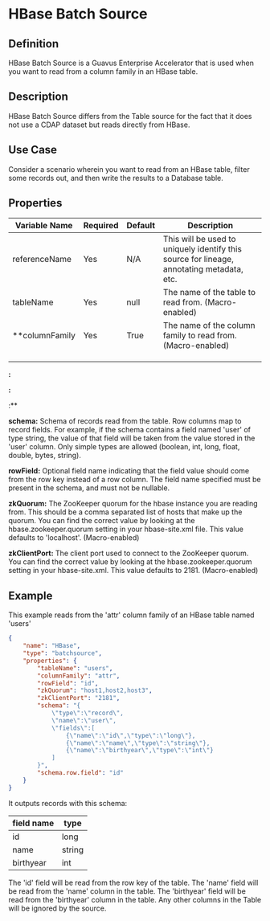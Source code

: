 # HBase Batch Source

## Definition

HBase Batch Source is a Guavus Enterprise Accelerator that is used when you want to read from a column family in an HBase table.

Description
-----------

HBase Batch Source differs from the Table source for the fact that it does not use a CDAP dataset but reads directly from HBase.

Use Case
--------

Consider a scenario wherein you want to read from an HBase table, filter some records out, and then write the results to a Database table.

Properties
----------

| Variable Name  | Required | Default | Description                                                                               |
| -------------- | -------- | ------- | ----------------------------------------------------------------------------------------- |
| referenceName  | Yes      | N/A     | This will be used to uniquely identify this source for lineage, annotating metadata, etc. |
| tableName      | Yes      | null    | The name of the table to read from. (Macro-enabled)                                       |
| **columnFamily | Yes      | True    | The name of the column family to read from. (Macro-enabled)                               |
|                |          |         |                                                                                           |
|                |          |         |                                                                                           |
|                |          |         |                                                                                           |

**:** 

**:** 

:** 

**schema:** Schema of records read from the table. Row columns map to record fields. For example, if the schema contains a field named 'user' of type string, the value of that field will be taken from the value stored in the 'user' column. Only simple types
are allowed (boolean, int, long, float, double, bytes, string).

**rowField:** Optional field name indicating that the field value should come from the row key instead of a row column. The field name specified must be present in the schema, and must not be nullable.

**zkQuorum:** The ZooKeeper quorum for the hbase instance you are reading from. This should be a comma separated list of hosts that make up the quorum. You can find the correct value by looking at the hbase.zookeeper.quorum setting in your hbase-site.xml file. This value defaults to 'localhost'. (Macro-enabled)

**zkClientPort:** The client port used to connect to the ZooKeeper quorum. You can find the correct value by looking at the hbase.zookeeper.quorum setting in your hbase-site.xml. This value defaults to 2181. (Macro-enabled)

Example
-------

This example reads from the 'attr' column family of an HBase table named 'users'

```json
{
    "name": "HBase",
    "type": "batchsource",
    "properties": {
        "tableName": "users",
        "columnFamily": "attr",
        "rowField": "id",
        "zkQuorum": "host1,host2,host3",
        "zkClientPort": "2181",
        "schema": "{
            \"type\":\"record\",
            \"name\":\"user\",
            \"fields\":[
                {\"name\":\"id\",\"type\":\"long\"},
                {\"name\":\"name\",\"type\":\"string\"},
                {\"name\":\"birthyear\",\"type\":\"int\"}
            ]
        }",
        "schema.row.field": "id"
    }
}
```

It outputs records with this schema:

| field name | type   |
| ---------- | ------ |
| id         | long   |
| name       | string |
| birthyear  | int    |

The 'id' field will be read from the row key of the table. The 'name' field will be read from the 'name' column in the table. The 'birthyear' field will be read from the 'birthyear' column in the table. Any other columns in the Table will be ignored by the source. 
